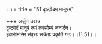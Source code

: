 +++
title = "51 दृष्ट्वेदम् मानुषम्"

+++
अर्जुन उवाच  
दृष्ट्वेदं मानुषं रूपं तवसौम्यं जनार्दन।  
इदानीमस्मि संवृत्तः सचेताः प्रकृतिं गतः।।11.51।।